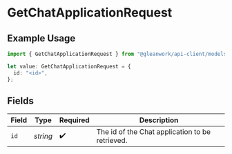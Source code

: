 # GetChatApplicationRequest

## Example Usage

```typescript
import { GetChatApplicationRequest } from "@gleanwork/api-client/models/components";

let value: GetChatApplicationRequest = {
  id: "<id>",
};
```

## Fields

| Field                                           | Type                                            | Required                                        | Description                                     |
| ----------------------------------------------- | ----------------------------------------------- | ----------------------------------------------- | ----------------------------------------------- |
| `id`                                            | *string*                                        | :heavy_check_mark:                              | The id of the Chat application to be retrieved. |